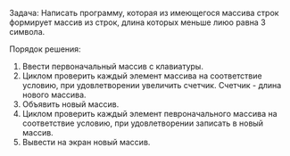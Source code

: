 Задача: Написать программу, которая из имеющегося массива строк формирует массив из строк, длина которых меньше лиюо равна 3 символа. 

Порядок решения:
1. Ввести первоначальный массив с клавиатуры.
2. Циклом проверить каждый элемент массива на соответствие условию, при удовлетворении увеличить счетчик.
Счетчик - длина нового массива. 
3. Объявить новый массив.
4. Циклом проверить каждый элемент певроначального массива на соответствие условию, при удовлетворении записать в новый массив.
5. Вывести на экран новый массив.